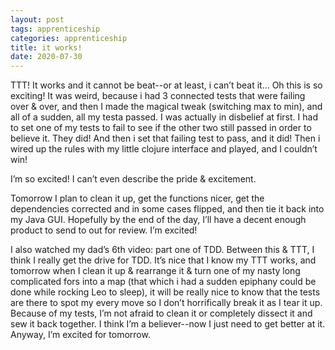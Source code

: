```yaml
---
layout: post 
tags: apprenticeship
categories: apprenticeship
title: it works!
date: 2020-07-30
---
```


TTT!  It works and it cannot be beat--or at least, i can’t beat it…  Oh this is so exciting!  It was weird, because i had 3 connected tests that were failing over & over, and then I made the magical tweak (switching max to min), and all of a sudden, all my testa passed.  I was actually in disbelief at first. I had to set one of my tests to fail to see if the other two still passed in order to believe it.  They did!  And then i set that failing test to pass, and it did!  Then i wired up the rules with my little clojure interface and played, and I couldn’t win!

I’m so excited!  I can’t even describe the pride & excitement.

Tomorrow I plan to clean it up, get the functions nicer, get the dependencies corrected and in some cases flipped, and then tie it back into my Java GUI.  Hopefully by the end of the day, I’ll have a decent enough product to send to out for review.  I’m excited!

I also watched my dad’s 6th video: part one of TDD.  Between this & TTT, I think I really get the drive for TDD.  It’s nice that I know my TTT works, and tomorrow when I clean it up & rearrange it & turn one of my nasty long complicated fors into a map (that which i had a sudden epiphany could be done while rocking Leo to sleep), it will be really nice to know that the tests are there to spot my every move so I don’t horrifically break it as I tear it up.  Because of my tests, I’m not afraid to clean it or completely dissect it and sew it back together.  I think I’m a believer--now I just need to get better at it.  Anyway, I’m excited for tomorrow.
